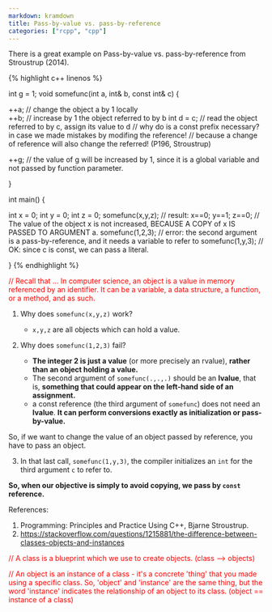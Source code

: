 ```yaml
---
markdown: kramdown
title: Pass-by-value vs. pass-by-reference
categories: ["rcpp", "cpp"]
---
```


<link rel="stylesheet" type="text/css" href="/css/sidecpp.css">


<p> There is a great example on Pass-by-value vs. pass-by-reference from Stroustrup (2014). </p>


{% highlight c++ linenos %}

int g = 1;
void somefunc(int a, int& b, const int& c) {

  ++a;           // change the object a by 1 locally                 
  ++b;           // increase by 1 the object referred to by b 
  int d = c;     // read the object referred to by c, assign its value to d
                 // why do is a const prefix necessary? in case we made mistakes by modifing the reference! 
                 // because a change of reference will also change the referred! (P196, Stroustrup)
  
  ++g;           // the value of g will be increased by 1, since it is a global variable and not passed by function parameter.

}

int main() {

  int x = 0;
  int y = 0;
  int z = 0;
  somefunc(x,y,z); // result: x==0; y==1; z==0;
                   // The value of the object x is not increased, BECAUSE A COPY of x IS PASSED TO ARGUMENT a.
  somefunc(1,2,3); // error: the second argument is a pass-by-reference, and it needs a variable to refer to
  somefunc(1,y,3); // OK: since c is const, we can pass a literal.

}
{% endhighlight %}

<p style='color:red'> // Recall that ... In computer science, an object is a value in memory referenced by an identifier. It can be a variable, a data structure, a function, or a method, and as such. </p>

1. Why does `somefunc(x,y,z)` work?
    - `x,y,z` are all objects which can hold a value.

2. Why does `somefunc(1,2,3)` fail? 
    - **The integer 2 is just a value** (or more precisely an rvalue), **rather than an object holding a value.** 
    - The second argument of `somefunc(.,.,.)` should be an **lvalue**, that is, **something that could appear on the left-hand side of an assignment.**
    - a const reference (the third argument of `somefunc`) does not need an **lvalue**. **It can perform conversions exactly as initialization or pass-by-value.**

So, if we want to change the value of an object passed by reference, you have to pass an object. 

3. In that last call, `somefunc(1,y,3)`, the compiler initializes an `int` for the third argument `c` to refer to.

**So, when our objective is simply to avoid copying, we pass by `const` reference.**

References:
1. Programming: Principles and Practice Using C++, Bjarne Stroustrup.
2. https://stackoverflow.com/questions/1215881/the-difference-between-classes-objects-and-instances
<p style = 'color:red'>// A class is a blueprint which we use to create objects. (class --> objects) </p>
<p style = 'color:red'>// An object is an instance of a class - it's a concrete 'thing' that you made using a specific class. So, 'object' and 'instance' are the same thing, but the word 'instance' indicates the relationship of an object to its class. (object == instance of a class)</p>

